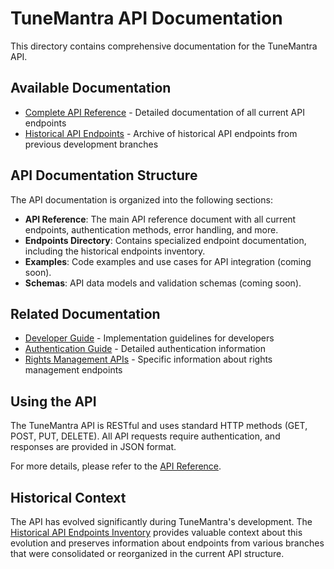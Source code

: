 # TuneMantra API Documentation

This directory contains comprehensive documentation for the TuneMantra API.

## Available Documentation

- [Complete API Reference](api-reference.md) - Detailed documentation of all current API endpoints
- [Historical API Endpoints](endpoints/archive-endpoints-inventory.md) - Archive of historical API endpoints from previous development branches

## API Documentation Structure

The API documentation is organized into the following sections:

- **API Reference**: The main API reference document with all current endpoints, authentication methods, error handling, and more.
- **Endpoints Directory**: Contains specialized endpoint documentation, including the historical endpoints inventory.
- **Examples**: Code examples and use cases for API integration (coming soon).
- **Schemas**: API data models and validation schemas (coming soon).

## Related Documentation

- [Developer Guide](../../developer/README.md) - Implementation guidelines for developers
- [Authentication Guide](../../developer/authentication/overview.md) - Detailed authentication information
- [Rights Management APIs](../../technical/rights_management/api.md) - Specific information about rights management endpoints

## Using the API

The TuneMantra API is RESTful and uses standard HTTP methods (GET, POST, PUT, DELETE). All API requests require authentication, and responses are provided in JSON format.

For more details, please refer to the [API Reference](api-reference.md).

## Historical Context

The API has evolved significantly during TuneMantra's development. The [Historical API Endpoints Inventory](endpoints/archive-endpoints-inventory.md) provides valuable context about this evolution and preserves information about endpoints from various branches that were consolidated or reorganized in the current API structure.